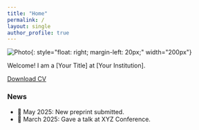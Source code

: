 ```yaml
---
title: "Home"
permalink: /
layout: single
author_profile: true
---
```


![Photo](/images/your_photo.jpg){: style="float: right; margin-left: 20px;" width="200px"}

Welcome! I am a [Your Title] at [Your Institution].

[Download CV](/files/YourName_CV.pdf)

### News

- 📝 May 2025: New preprint submitted.
- 🎉 March 2025: Gave a talk at XYZ Conference.
